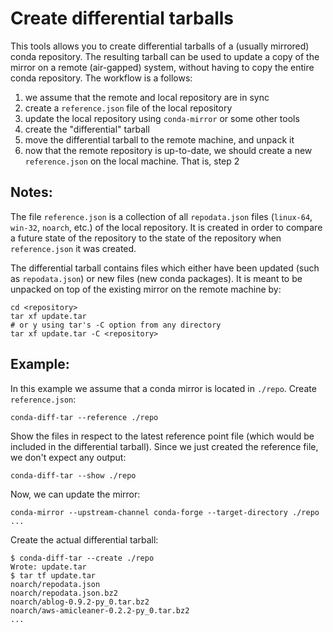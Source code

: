 Create differential tarballs
============================

This tools allows you to create differential tarballs of a (usually
mirrored) conda repository.  The resulting tarball can be used to update
a copy of the mirror on a remote (air-gapped) system, without having to
copy the entire conda repository.  The workflow is a follows:

  1. we assume that the remote and local repository are in sync
  2. create a `reference.json` file of the local repository
  3. update the local repository using `conda-mirror` or some other tools
  4. create the "differential" tarball
  5. move the differential tarball to the remote machine, and unpack it
  6. now that the remote repository is up-to-date, we should create a new
     `reference.json` on the local machine.  That is, step 2


Notes:
------

The file `reference.json` is a collection of all `repodata.json`
files (`linux-64`, `win-32`, `noarch`, etc.) of the local repository.
It is created in order to compare a future state of the repository to the
state of the repository when `reference.json` it was created.

The differential tarball contains files which either have been updated (such
as `repodata.json`) or new files (new conda packages).  It is meant to be
unpacked on top of the existing mirror on the remote machine by:

    cd <repository>
    tar xf update.tar
    # or y using tar's -C option from any directory
    tar xf update.tar -C <repository>


Example:
--------

In this example we assume that a conda mirror is located in `./repo`.
Create `reference.json`:

    conda-diff-tar --reference ./repo

Show the files in respect to the latest reference point file (which would be
included in the differential tarball).  Since we just created the reference
file, we don't expect any output:

    conda-diff-tar --show ./repo

Now, we can update the mirror:

    conda-mirror --upstream-channel conda-forge --target-directory ./repo ...

Create the actual differential tarball:

    $ conda-diff-tar --create ./repo
    Wrote: update.tar
    $ tar tf update.tar
    noarch/repodata.json
    noarch/repodata.json.bz2
    noarch/ablog-0.9.2-py_0.tar.bz2
    noarch/aws-amicleaner-0.2.2-py_0.tar.bz2
    ...
